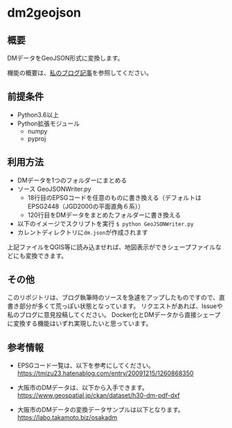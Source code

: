 # dm2geojson

## 概要

DMデータをGeoJSON形式に変換します。

機能の概要は、[私のブログ記事](https://takamoto.biz/osaka-gis/dm3/)を参照してください。

## 前提条件

- Python3.6以上
- Python拡張モジュール
    - numpy
    - pyproj

## 利用方法

- DMデータを1つのフォルダーにまとめる
- ソース GeoJSONWriter.py 
    - 18行目のEPSGコードを任意のものに書き換える（デフォルトはEPSG2448（JGD2000の平面直角６系））
    - 120行目をDMデータをまとめたフォルダーに書き換える
- 以下のイメージでスクリプトを実行
`$ python GeoJSONWriter.py`
- カレントディレクトリに`dm.json`が作成されます

上記ファイルをQGIS等に読み込ませれば、地図表示ができシェープファイルなどにも変換できます。

## その他

このリポジトリは、ブログ執筆時のソースを急遽をアップしたものですので、直書き部分が多くて荒っぽい状態となっています。
リクエストがあれば、Issueや私のブログに意見投稿してください。
Docker化とDMデータから直接シェープに変換する機能はいずれ実現したいと思っています。

## 参考情報

- EPSGコード一覧は、以下を参考にしてください。  
https://tmizu23.hatenablog.com/entry/20091215/1260868350

- 大阪市のDMデータは、以下から入手できます。  
https://www.geospatial.jp/ckan/dataset/h30-dm-pdf-dxf

- 大阪市のDMデータの変換データサンプルは以下となります。  
https://labo.takamoto.biz/osakadm

